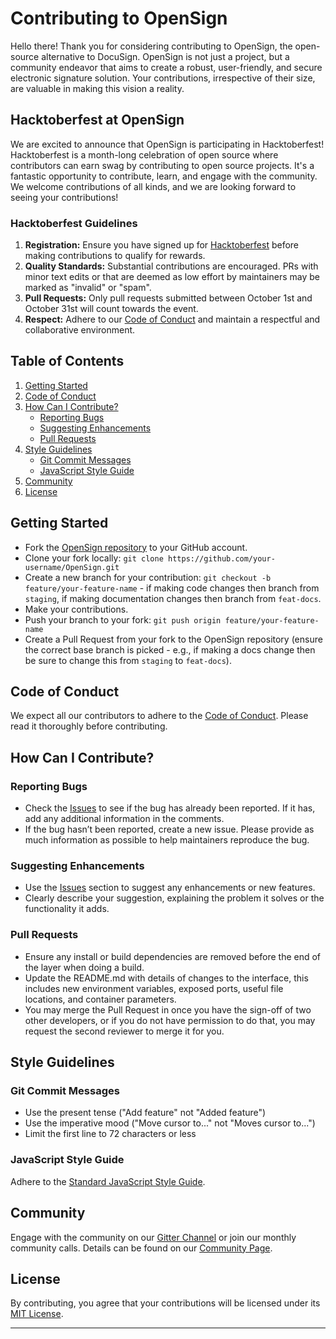 
# Contributing to OpenSign

Hello there! Thank you for considering contributing to OpenSign, the open-source alternative to DocuSign. OpenSign is not just a project, but a community endeavor that aims to create a robust, user-friendly, and secure electronic signature solution. Your contributions, irrespective of their size, are valuable in making this vision a reality.

## Hacktoberfest at OpenSign

We are excited to announce that OpenSign is participating in Hacktoberfest! Hacktoberfest is a month-long celebration of open source where contributors can earn swag by contributing to open source projects. It's a fantastic opportunity to contribute, learn, and engage with the community. We welcome contributions of all kinds, and we are looking forward to seeing your contributions!

### Hacktoberfest Guidelines

1. **Registration:** Ensure you have signed up for [Hacktoberfest](https://hacktoberfest.digitalocean.com/) before making contributions to qualify for rewards.
2. **Quality Standards:** Substantial contributions are encouraged. PRs with minor text edits or that are deemed as low effort by maintainers may be marked as "invalid" or "spam".
3. **Pull Requests:** Only pull requests submitted between October 1st and October 31st will count towards the event.
4. **Respect:** Adhere to our [Code of Conduct](CODE_OF_CONDUCT.md) and maintain a respectful and collaborative environment.

## Table of Contents

1. [Getting Started](#getting-started)
2. [Code of Conduct](#code-of-conduct)
3. [How Can I Contribute?](#how-can-i-contribute)
    - [Reporting Bugs](#reporting-bugs)
    - [Suggesting Enhancements](#suggesting-enhancements)
    - [Pull Requests](#pull-requests)
4. [Style Guidelines](#style-guidelines)
    - [Git Commit Messages](#git-commit-messages)
    - [JavaScript Style Guide](#javascript-style-guide)
5. [Community](#community)
6. [License](#license)

## Getting Started

- Fork the [OpenSign repository](https://github.com/OpenSignLabs/OpenSign) to your GitHub account.
- Clone your fork locally: `git clone https://github.com/your-username/OpenSign.git`
- Create a new branch for your contribution: `git checkout -b feature/your-feature-name` - if making code changes then branch from `staging`, if making documentation changes then branch from `feat-docs`.
- Make your contributions.
- Push your branch to your fork: `git push origin feature/your-feature-name`
- Create a Pull Request from your fork to the OpenSign repository (ensure the correct base branch is picked - e.g., if making a docs change then be sure to change this from `staging` to `feat-docs`).

## Code of Conduct

We expect all our contributors to adhere to the [Code of Conduct](CODE_OF_CONDUCT.md). Please read it thoroughly before contributing.

## How Can I Contribute?

### Reporting Bugs

- Check the [Issues](https://github.com/OpenSignLabs/OpenSign/issues) to see if the bug has already been reported. If it has, add any additional information in the comments.
- If the bug hasn’t been reported, create a new issue. Please provide as much information as possible to help maintainers reproduce the bug.

### Suggesting Enhancements

- Use the [Issues](https://github.com/OpenSignLabs/OpenSign/issues) section to suggest any enhancements or new features.
- Clearly describe your suggestion, explaining the problem it solves or the functionality it adds.

### Pull Requests

- Ensure any install or build dependencies are removed before the end of the layer when doing a build.
- Update the README.md with details of changes to the interface, this includes new environment variables, exposed ports, useful file locations, and container parameters.
- You may merge the Pull Request in once you have the sign-off of two other developers, or if you do not have permission to do that, you may request the second reviewer to merge it for you.

## Style Guidelines

### Git Commit Messages

- Use the present tense ("Add feature" not "Added feature")
- Use the imperative mood ("Move cursor to..." not "Moves cursor to...")
- Limit the first line to 72 characters or less

### JavaScript Style Guide

Adhere to the [Standard JavaScript Style Guide](https://standardjs.com).

## Community

Engage with the community on our [Gitter Channel](https://gitter.im/OpenSignLabs/community) or join our monthly community calls. Details can be found on our [Community Page](COMMUNITY.md).

## License

By contributing, you agree that your contributions will be licensed under its [MIT License](LICENSE).

---